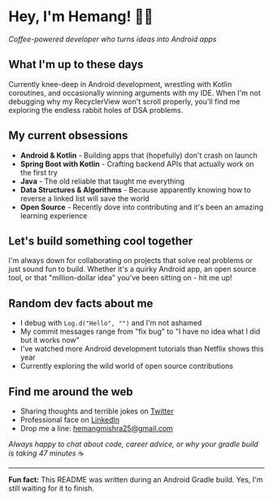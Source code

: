 # Hey, I'm Hemang! 👨‍💻

*Coffee-powered developer who turns ideas into Android apps*

## What I'm up to these days
Currently knee-deep in Android development, wrestling with Kotlin coroutines, and occasionally winning arguments with my IDE. When I'm not debugging why my RecyclerView won't scroll properly, you'll find me exploring the endless rabbit holes of DSA problems.

## My current obsessions
- **Android & Kotlin** - Building apps that (hopefully) don't crash on launch
- **Spring Boot with Kotlin** - Crafting backend APIs that actually work on the first try
- **Java** - The old reliable that taught me everything
- **Data Structures & Algorithms** - Because apparently knowing how to reverse a linked list will save the world
- **Open Source** - Recently dove into contributing and it's been an amazing learning experience

## Let's build something cool together
I'm always down for collaborating on projects that solve real problems or just sound fun to build. Whether it's a quirky Android app, an open source tool, or that "million-dollar idea" you've been sitting on - hit me up!

## Random dev facts about me
- I debug with `Log.d("Hello", "")` and I'm not ashamed
- My commit messages range from "fix bug" to "I have no idea what I did but it works now"
- I've watched more Android development tutorials than Netflix shows this year
- Currently exploring the wild world of open source contributions

## Find me around the web
- Sharing thoughts and terrible jokes on [Twitter](https://twitter.com/HemangMishra10)
- Professional face on [LinkedIn](https://www.linkedin.com/in/hemang-mishra-136949235/)
- Drop me a line: hemangmishra25@gmail.com

*Always happy to chat about code, career advice, or why your gradle build is taking 47 minutes* ☕

---

**Fun fact:** This README was written during an Android Gradle build. Yes, I'm still waiting for it to finish.
